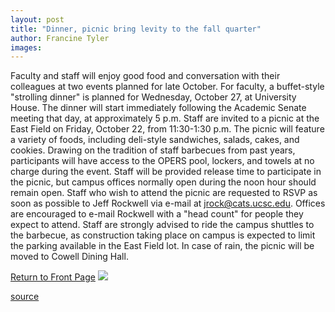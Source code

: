 ```yaml
---
layout: post
title: "Dinner, picnic bring levity to the fall quarter"
author: Francine Tyler
images:
---
```


Faculty and staff will enjoy good food and conversation with their colleagues at two events planned for late October. For faculty, a buffet-style "strolling dinner" is planned for Wednesday, October 27, at University House. The dinner will start immediately following the Academic Senate meeting that day, at approximately 5 p.m. Staff are invited to a picnic at the East Field on Friday, October 22, from 11:30-1:30 p.m. The picnic will feature a variety of foods, including deli-style sandwiches, salads, cakes, and cookies. Drawing on the tradition of staff barbecues from past years, participants will have access to the OPERS pool, lockers, and towels at no charge during the event. Staff will be provided release time to participate in the picnic, but campus offices normally open during the noon hour should remain open. Staff who wish to attend the picnic are requested to RSVP as soon as possible to Jeff Rockwell via e-mail at [jrock@cats.ucsc.edu][1]. Offices are encouraged to e-mail Rockwell with a "head count" for people they expect to attend. Staff are strongly advised to ride the campus shuttles to the barbecue, as construction taking place on campus is expected to limit the parking available in the East Field lot. In case of rain, the picnic will be moved to Cowell Dining Hall.

  
[Return to Front Page][2] ![ ][3]


[1]: mailto:jrock@cats.ucsc.edu
[2]: ../../index.html
[3]: ../../images/trans.gif

[source](http://www1.ucsc.edu/currents/99-00/09-27/welcome.html "Permalink to welcome")
